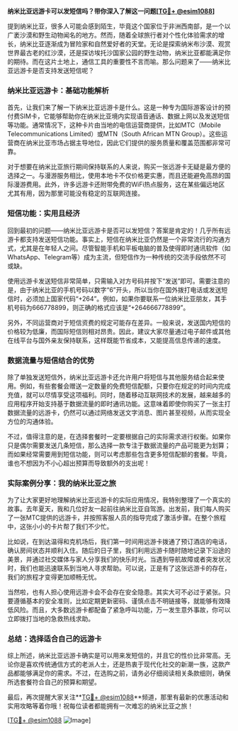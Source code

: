 **纳米比亚远游卡可以发短信吗？带你深入了解这一问题[[TG💪+ @esim1088](https://t.me/s/esim1088)]**

提到纳米比亚，很多人可能会感到陌生，毕竟这个国家位于非洲西南部，是一个以广袤沙漠和野生动物闻名的地方。然而，随着全球旅行者对个性化体验需求的增长，纳米比亚逐渐成为冒险家和自然爱好者的天堂。无论是探索纳米布沙漠、观赏世界最古老的红沙漠，还是探访埃托沙国家公园的野生动物，纳米比亚都能满足你的期待。而在这片土地上，通信工具的重要性不言而喻。那么问题来了——纳米比亚远游卡是否支持发送短信呢？

### 纳米比亚远游卡：基础功能解析

首先，让我们来了解一下纳米比亚远游卡是什么。这是一种专为国际游客设计的预付费SIM卡，它能够帮助你在纳米比亚境内实现语音通话、数据上网以及发送短信等功能。通常情况下，这种卡片由当地的电信运营商提供，比如MTC（Mobile Telecommunications Limited）或MTN（South African MTN Group）。这些运营商在纳米比亚市场占据主导地位，因此它们提供的服务质量和覆盖范围都非常可靠。

对于想要在纳米比亚旅行期间保持联系的人来说，购买一张远游卡无疑是最方便的选择之一。与漫游服务相比，使用本地卡不仅价格更实惠，而且还能避免高昂的国际漫游费用。此外，许多远游卡还附带免费的WiFi热点服务，这在某些偏远地区尤其有用，因为那里可能没有稳定的互联网连接。

### 短信功能：实用且经济

回到最初的问题——纳米比亚远游卡是否可以发短信？答案是肯定的！几乎所有远游卡都支持发送短信功能。事实上，短信在纳米比亚仍然是一个非常流行的沟通方式，尤其是在年轻人之间。尽管智能手机和平板电脑的普及使得即时通讯软件（如WhatsApp、Telegram等）成为主流，但短信作为一种传统的交流手段依然不可或缺。

使用远游卡发送短信非常简单，只需输入对方号码并按下“发送”即可。需要注意的是，由于纳米比亚的手机号码以数字“6”开头，所以当你在国外拨打电话或发送短信时，必须加上国家代码“+264”。例如，如果你要联系一位纳米比亚朋友，其手机号码为666778899，则正确的格式应该是“+264666778899”。

另外，不同运营商对于短信资费的规定可能存在差异。一般来说，发送国内短信的价格较为低廉，而国际短信则相对昂贵。因此，建议大家尽量通过电子邮件或其他在线平台与国外亲友保持联系，这样既能节省成本，又能提高信息传递的速度。

### 数据流量与短信结合的优势

除了单独发送短信外，纳米比亚远游卡还允许用户将短信与其他服务结合起来使用。例如，有些套餐会赠送一定数量的免费短信配额，只要你在规定的时间内完成充值，就可以尽情享受这项福利。同时，随着移动互联网技术的发展，越来越多的应用程序开始支持基于数据流量的即时通讯功能。这意味着即使你购买了一张主打数据流量的远游卡，仍然可以通过网络发送文字消息、图片甚至视频，从而实现全方位的沟通体验。

不过，值得注意的是，在选择套餐时一定要根据自己的实际需求进行权衡。如果你只是偶尔需要发送几条短信，那么选择一款专注于数据流量的产品可能更为划算；而如果经常需要用到短信功能，则可以考虑那些包含更多短信配额的套餐。毕竟，谁也不想因为不小心超出预算而导致额外的支出呢！

### 实际案例分享：我的纳米比亚之旅

为了让大家更好地理解纳米比亚远游卡的实际应用情况，我特别整理了一个真实的故事。去年夏天，我和几位好友一起前往纳米比亚自驾游。出发前，我们每人购买了一张MTC提供的远游卡，并按照客服人员的指导完成了激活步骤。在整个旅程中，这张小小的卡片帮了我们不少忙。

比如说，在到达温得和克机场后，我们第一时间用远游卡拨通了预订酒店的电话，确认房间状态并顺利入住。随后的日子里，我们利用远游卡随时随地记录下沿途的美景，并通过社交媒体与家人分享我们的快乐时光。当遇到导航故障或者突发状况时，我们也能迅速联系到当地人寻求帮助。可以说，正是有了这张远游卡的存在，我们的旅程才变得更加顺畅无忧。

当然啦，也有人担心使用远游卡会不会存在安全隐患。其实大可不必过于紧张。只要遵循基本的安全准则，比如定期更新密码、谨慎点击不明链接等，就能够有效降低风险。而且，大多数远游卡都配备了紧急呼叫功能，万一发生意外事故，你可以立即拨打当地的急救热线求助。

### 总结：选择适合自己的远游卡

综上所述，纳米比亚远游卡确实是可以用来发短信的，并且它的性价比非常高。无论你是喜欢传统通信方式的老派人士，还是热衷于现代化社交的新潮一族，这款产品都能够满足你的需求。不过，在选购之前，请务必仔细阅读相关条款细则，确保所选套餐符合自己的预算和期望。

最后，再次提醒大家关注**[TG💪+ @esim1088](https://t.me/s/esim1088)**频道，那里有最新的优惠活动和实用攻略等着你哦！祝每位读者都能拥有一次难忘的纳米比亚之旅！

[[TG💪+ @esim1088](https://t.me/s/esim1088) ![Image](https://i.postimg.cc/4NQfJmqS/Snipaste-2025-05-13-00-14-12.png)]